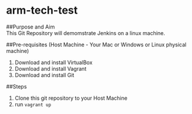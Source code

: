 # arm-tech-test
##Purpose and Aim  
This Git Repository will demomstrate Jenkins on a linux machine.  
  
##Pre-requisites (Host Machine - Your Mac or Windows or Linux physical machine)  
1. Download and install VirtualBox  
2. Download and install Vagrant  
3. Download and install Git  

##Steps  
1. Clone this git repository to your Host Machine
2. run `vagrant up`

